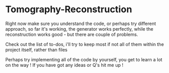 # Tomography-Reconstruction

Right now make sure you understand the code, or perhaps try different approach, so far it's working, the generator works perfectly, while the reconstruction works good - but there are couple of problems.

Check out the list of to-dos, i'll try to keep most if not all of them within the project itself, rather than files


Perhaps try implementing all of the code by yourself, you get to learn a lot on the way ! 
If you have got any ideas or Q's hit me up !
